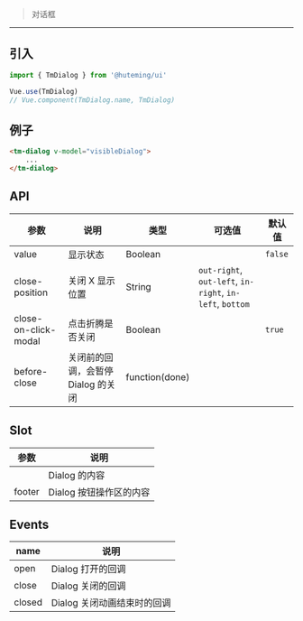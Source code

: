 > 对话框

-------------

## 引入

```javascript
import { TmDialog } from '@huteming/ui'

Vue.use(TmDialog)
// Vue.component(TmDialog.name, TmDialog)
```

## 例子

```html
<tm-dialog v-model="visibleDialog">
    ...
</tm-dialog>
```

## API

| 参数 | 说明 | 类型 | 可选值 | 默认值 |
|------|-------|---------|-------|--------|
| value | 显示状态 | Boolean | | `false` |
| close-position | 关闭 X 显示位置 | String | `out-right`, `out-left`, `in-right`, `in-left`, `bottom` | |
| close-on-click-modal | 点击折腾是否关闭 | Boolean | | `true` |
| before-close | 关闭前的回调，会暂停 Dialog 的关闭 | function(done) | | |

## Slot

| 参数 | 说明 |
|------|-------|
| | Dialog 的内容 |
| footer | Dialog 按钮操作区的内容 |

## Events

| name | 说明 |
|------|-------|
| open | Dialog 打开的回调 |
| close | Dialog 关闭的回调 |
| closed | Dialog 关闭动画结束时的回调 |
